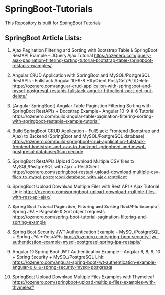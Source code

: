 # SpringBoot-Tutorials
This Repository is built for SpringBoot Tutorials

SpringBoot Article Lists:
------------------------

1. Ajax Pagination Filtering and Sorting with Bootstrap Table & SpringBoot RestAPI Example – JQuery Ajax Tutorial
https://ozenero.com/jquery-ajax-pagination-filtering-sorting-tutorial-bootstrap-table-springboot-restapis-examples/

3. Angular CRUD Application with SpringBoot and MySQL/PostgreSQL RestAPIs – Fullstack Angular 10-9-8 HttpClient Post/Get/Put/Delete
https://ozenero.com/angular-crud-application-with-springboot-and-mysql-postgresql-restapis-fullstack-angular-httpclient-post-get-put-delete/

2. [Angular SpringBoot] Angular Table Pagination Filtering Sorting with SpringBoot RestAPIs + Bootstrap Example – Angular 10-9-8-6 Tutorial
https://ozenero.com/build-angular-table-pagination-filtering-sorting-with-springboot-restapis-example-tutorial/

3. Build SpringBoot CRUD Application – FullStack: Frontend (Bootstrap and Ajax) to Backend (SpringBoot and MySQL/PostgreSQL database)
https://ozenero.com/build-springboot-crud-application-fullstack-frontend-bootstrap-and-ajax-to-backend-springboot-and-mysql-postgresql-database/#sourcecode

4. SpringBoot RestAPIs Upload Download Multiple CSV files to MySQL/PostgreSQL with Ajax + RestClient
https://ozenero.com/springboot-restapi-upload-download-multiple-csv-files-to-mysql-postgresql-database-with-ajax-restclient

5. SpringBoot Upload Download Multiple Files with Rest API + Ajax Tutorial
Link: https://ozenero.com/springboot-upload-download-multiple-files-with-rest-api-ajax/

6. Spring Boot Tutorial Pagination, Filtering and Sorting RestAPIs Example | Spring JPA – Pageable & Sort object requests
https://ozenero.com/spring-boot-tutorial-pagination-filtering-and-sorting-example

7. Spring Boot Security JWT Authentication Example – MySQL/PostgreSQL + Spring JPA + RestAPIs
https://ozenero.com/spring-boot-security-jwt-authentication-example-mysql-postgresql-spring-jpa-restapis/

8. Angular 10 Spring Boot JWT Authentication Example – Angular 6, 8, 9, 10 + Spring Security + MySQL/PostgreSQL 
Link: https://ozenero.com/angular-spring-boot-jwt-authentication-example-angular-6-8-9-spring-security-mysql-postgresql

9. SpringBoot Upload Download Multiple Files Examples with Thymeleaf
https://ozenero.com/springboot-upload-multiple-files-examples-with-thymeleaf/
